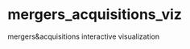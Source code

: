 mergers_acquisitions_viz
========================

mergers&amp;acquisitions interactive visualization
